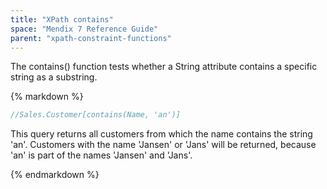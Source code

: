 ```yaml
---
title: "XPath contains"
space: "Mendix 7 Reference Guide"
parent: "xpath-constraint-functions"
---
```



The contains() function tests whether a String attribute contains a specific string as a substring.

<div class="alert alert-info">{% markdown %}

```java
//Sales.Customer[contains(Name, 'an')]
```

This query returns all customers from which the name contains the string 'an'. Customers with the name 'Jansen' or 'Jans' will be returned, because 'an' is part of the names 'Jansen' and 'Jans'.

{% endmarkdown %}</div>
